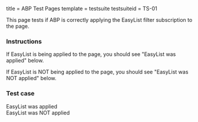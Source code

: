 title = ABP Test Pages
template = testsuite
testsuiteid = TS-01

This page tests if ABP is correctly applying the EasyList filter subscription to the page.

<h3>Instructions</h3>

If EasyList is being applied to the page, you should see "EasyList was applied" below.

If EasyList is NOT being applied to the page, you should see "EasyList was NOT applied" below.
 
<h3>Test case</h3>
<div class="abp-testsuite-testcase">
  <div class="abp-testsuite-pass">
    EasyList was applied
  </div>
  <div id="AdPanel" class="abp-testsuite-fail">
    EasyList was NOT applied
  </div>
</div>